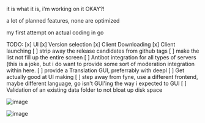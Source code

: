 it is what it is, i'm working on it OKAY?!

a lot of planned features, none are optimized

my first attempt on actual coding in go

TODO:
[x] UI
[x] Version selection
[x] Client Downloading
[x] Client launching
[ ] strip away the release candidates from github tags
[ ] make the list not fill up the entire screen
[ ] Antibot integration for all types of servers (this is a joke, but i do want to provide some sort of moderation integration within here. 
[ ] provide a Translation GUI, preferrably with deepl
[ ] Get actually good at UI making
[ ] step away from fyne, use a different frontend, maybe different language, go isn't GUI'ing the way i expected to GUI
[ ] Validation of an existing data folder to not bloat up disk space


![image](https://github.com/user-attachments/assets/518af2f4-de83-49d1-8fb9-5e6e145dc95d)

![image](https://github.com/user-attachments/assets/4ee11110-e18d-41dd-812d-5f982550375c)
